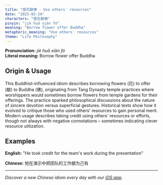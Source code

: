 ```yaml
---
title: "借花献佛 - Use others' resources"
date: "2025-03-24"
characters: "借花献佛"
pinyin: "jiè huā xiàn fó"
meaning: "Borrow flower offer Buddha"
metaphoric_meaning: "Use others' resources"
theme: "Life Philosophy"
---
```


**Pronunciation:** *jiè huā xiàn fó*  
**Literal meaning:** Borrow flower offer Buddha

## Origin & Usage

This Buddhist-influenced idiom describes borrowing flowers (花) to offer (献) to Buddha (佛), originating from Tang Dynasty temple practices where worshippers would sometimes borrow flowers from temple gardens for their offerings. The practice sparked philosophical discussions about the nature of sincere devotion versus superficial gestures. Historical texts show how it evolved to critique those who used others' resources to gain personal merit. Modern usage describes taking credit using others' resources or efforts, though not always with negative connotations – sometimes indicating clever resource utilization.

## Examples

**English:** "He took credit for the team's work during the presentation"

**Chinese:** 他在演示中把团队的工作据为己有

---

*Discover a new Chinese idiom every day with our [iOS app](https://apps.apple.com/us/app/daily-chinese-idioms/id6740611324).*
